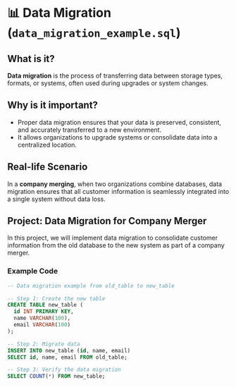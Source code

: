 # 📊 Data Migration (`data_migration_example.sql`)

## What is it?
**Data migration** is the process of transferring data between storage types, formats, or systems, often used during upgrades or system changes.

## Why is it important?
- Proper data migration ensures that your data is preserved, consistent, and accurately transferred to a new environment.
- It allows organizations to upgrade systems or consolidate data into a centralized location.

## Real-life Scenario
In a **company merging**, when two organizations combine databases, data migration ensures that all customer information is seamlessly integrated into a single system without data loss.

## Project: Data Migration for Company Merger
In this project, we will implement data migration to consolidate customer information from the old database to the new system as part of a company merger.

### Example Code
```sql
-- Data migration example from old_table to new_table

-- Step 1: Create the new table
CREATE TABLE new_table (
  id INT PRIMARY KEY,
  name VARCHAR(100),
  email VARCHAR(100)
);

-- Step 2: Migrate data
INSERT INTO new_table (id, name, email)
SELECT id, name, email FROM old_table;

-- Step 3: Verify the data migration
SELECT COUNT(*) FROM new_table;
